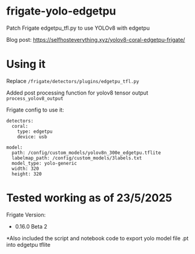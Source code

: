 # frigate-yolo-edgetpu
Patch Frigate edgetpu_tfl.py to use YOLOv8 with edgetpu

Blog post: https://selfhosteverything.xyz/yolov8-coral-edgetpu-frigate/

# Using it
Replace `/frigate/detectors/plugins/edgetpu_tfl.py`

Added post processing function for yolov8 tensor output `process_yolov8_output`

Frigate config to use it:
```
detectors:
  coral:
    type: edgetpu
    device: usb

model:
  path: /config/custom_models/yolov8n_300e_edgetpu.tflite
  labelmap_path: /config/custom_models/3labels.txt
  model_type: yolo-generic
  width: 320
  height: 320
```

# Tested working as of 23/5/2025
Frigate Version:
- 0.16.0 Beta 2

*Also included the script and notebook code to export yolo model file .pt into edgetpu tflite

